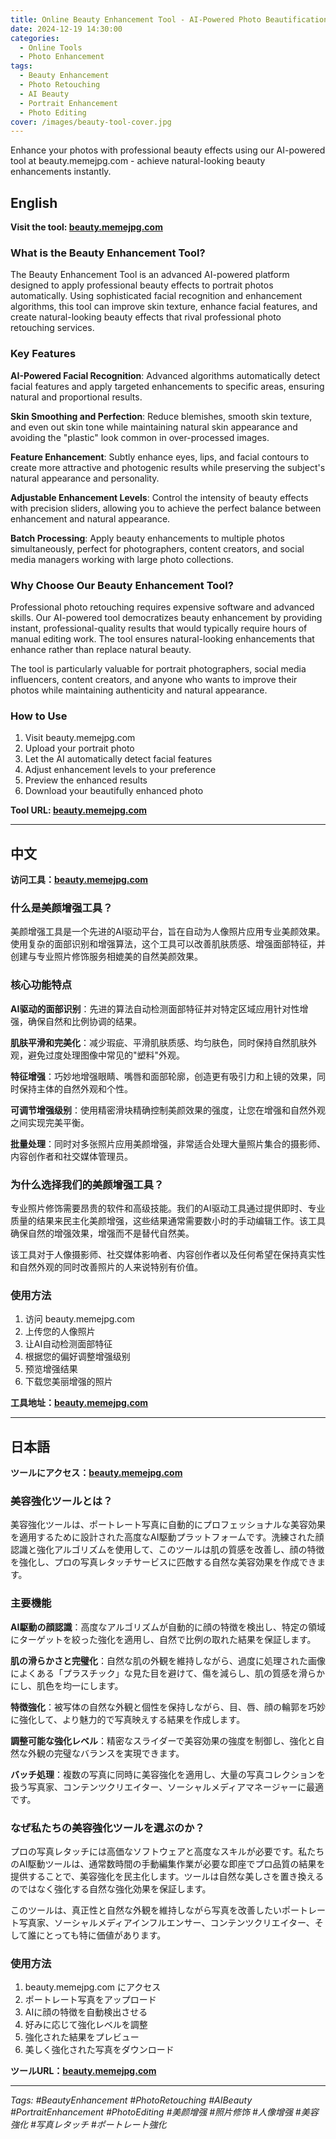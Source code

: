 ```yaml
---
title: Online Beauty Enhancement Tool - AI-Powered Photo Beautification
date: 2024-12-19 14:30:00
categories:
  - Online Tools
  - Photo Enhancement
tags:
  - Beauty Enhancement
  - Photo Retouching
  - AI Beauty
  - Portrait Enhancement
  - Photo Editing
cover: /images/beauty-tool-cover.jpg
---
```


Enhance your photos with professional beauty effects using our AI-powered tool at beauty.memejpg.com - achieve natural-looking beauty enhancements instantly.

<!-- more -->

## English

**Visit the tool: [beauty.memejpg.com](https://beauty.memejpg.com)**

### What is the Beauty Enhancement Tool?

The Beauty Enhancement Tool is an advanced AI-powered platform designed to apply professional beauty effects to portrait photos automatically. Using sophisticated facial recognition and enhancement algorithms, this tool can improve skin texture, enhance facial features, and create natural-looking beauty effects that rival professional photo retouching services.

### Key Features

**AI-Powered Facial Recognition**: Advanced algorithms automatically detect facial features and apply targeted enhancements to specific areas, ensuring natural and proportional results.

**Skin Smoothing and Perfection**: Reduce blemishes, smooth skin texture, and even out skin tone while maintaining natural skin appearance and avoiding the "plastic" look common in over-processed images.

**Feature Enhancement**: Subtly enhance eyes, lips, and facial contours to create more attractive and photogenic results while preserving the subject's natural appearance and personality.

**Adjustable Enhancement Levels**: Control the intensity of beauty effects with precision sliders, allowing you to achieve the perfect balance between enhancement and natural appearance.

**Batch Processing**: Apply beauty enhancements to multiple photos simultaneously, perfect for photographers, content creators, and social media managers working with large photo collections.

### Why Choose Our Beauty Enhancement Tool?

Professional photo retouching requires expensive software and advanced skills. Our AI-powered tool democratizes beauty enhancement by providing instant, professional-quality results that would typically require hours of manual editing work. The tool ensures natural-looking enhancements that enhance rather than replace natural beauty.

The tool is particularly valuable for portrait photographers, social media influencers, content creators, and anyone who wants to improve their photos while maintaining authenticity and natural appearance.

### How to Use

1. Visit beauty.memejpg.com
2. Upload your portrait photo
3. Let the AI automatically detect facial features
4. Adjust enhancement levels to your preference
5. Preview the enhanced results
6. Download your beautifully enhanced photo

**Tool URL: [beauty.memejpg.com](https://beauty.memejpg.com)**

---

## 中文

**访问工具：[beauty.memejpg.com](https://beauty.memejpg.com)**

### 什么是美颜增强工具？

美颜增强工具是一个先进的AI驱动平台，旨在自动为人像照片应用专业美颜效果。使用复杂的面部识别和增强算法，这个工具可以改善肌肤质感、增强面部特征，并创建与专业照片修饰服务相媲美的自然美颜效果。

### 核心功能特点

**AI驱动的面部识别**：先进的算法自动检测面部特征并对特定区域应用针对性增强，确保自然和比例协调的结果。

**肌肤平滑和完美化**：减少瑕疵、平滑肌肤质感、均匀肤色，同时保持自然肌肤外观，避免过度处理图像中常见的"塑料"外观。

**特征增强**：巧妙地增强眼睛、嘴唇和面部轮廓，创造更有吸引力和上镜的效果，同时保持主体的自然外观和个性。

**可调节增强级别**：使用精密滑块精确控制美颜效果的强度，让您在增强和自然外观之间实现完美平衡。

**批量处理**：同时对多张照片应用美颜增强，非常适合处理大量照片集合的摄影师、内容创作者和社交媒体管理员。

### 为什么选择我们的美颜增强工具？

专业照片修饰需要昂贵的软件和高级技能。我们的AI驱动工具通过提供即时、专业质量的结果来民主化美颜增强，这些结果通常需要数小时的手动编辑工作。该工具确保自然的增强效果，增强而不是替代自然美。

该工具对于人像摄影师、社交媒体影响者、内容创作者以及任何希望在保持真实性和自然外观的同时改善照片的人来说特别有价值。

### 使用方法

1. 访问 beauty.memejpg.com
2. 上传您的人像照片
3. 让AI自动检测面部特征
4. 根据您的偏好调整增强级别
5. 预览增强结果
6. 下载您美丽增强的照片

**工具地址：[beauty.memejpg.com](https://beauty.memejpg.com)**

---

## 日本語

**ツールにアクセス：[beauty.memejpg.com](https://beauty.memejpg.com)**

### 美容強化ツールとは？

美容強化ツールは、ポートレート写真に自動的にプロフェッショナルな美容効果を適用するために設計された高度なAI駆動プラットフォームです。洗練された顔認識と強化アルゴリズムを使用して、このツールは肌の質感を改善し、顔の特徴を強化し、プロの写真レタッチサービスに匹敵する自然な美容効果を作成できます。

### 主要機能

**AI駆動の顔認識**：高度なアルゴリズムが自動的に顔の特徴を検出し、特定の領域にターゲットを絞った強化を適用し、自然で比例の取れた結果を保証します。

**肌の滑らかさと完璧化**：自然な肌の外観を維持しながら、過度に処理された画像によくある「プラスチック」な見た目を避けて、傷を減らし、肌の質感を滑らかにし、肌色を均一にします。

**特徴強化**：被写体の自然な外観と個性を保持しながら、目、唇、顔の輪郭を巧妙に強化して、より魅力的で写真映えする結果を作成します。

**調整可能な強化レベル**：精密なスライダーで美容効果の強度を制御し、強化と自然な外観の完璧なバランスを実現できます。

**バッチ処理**：複数の写真に同時に美容強化を適用し、大量の写真コレクションを扱う写真家、コンテンツクリエイター、ソーシャルメディアマネージャーに最適です。

### なぜ私たちの美容強化ツールを選ぶのか？

プロの写真レタッチには高価なソフトウェアと高度なスキルが必要です。私たちのAI駆動ツールは、通常数時間の手動編集作業が必要な即座でプロ品質の結果を提供することで、美容強化を民主化します。ツールは自然な美しさを置き換えるのではなく強化する自然な強化効果を保証します。

このツールは、真正性と自然な外観を維持しながら写真を改善したいポートレート写真家、ソーシャルメディアインフルエンサー、コンテンツクリエイター、そして誰にとっても特に価値があります。

### 使用方法

1. beauty.memejpg.com にアクセス
2. ポートレート写真をアップロード
3. AIに顔の特徴を自動検出させる
4. 好みに応じて強化レベルを調整
5. 強化された結果をプレビュー
6. 美しく強化された写真をダウンロード

**ツールURL：[beauty.memejpg.com](https://beauty.memejpg.com)**

---

*Tags: #BeautyEnhancement #PhotoRetouching #AIBeauty #PortraitEnhancement #PhotoEditing #美颜增强 #照片修饰 #人像增强 #美容強化 #写真レタッチ #ポートレート強化*
